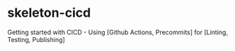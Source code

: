 # skeleton-cicd
Getting started with CICD - Using [Github Actions, Precommits] for [Linting, Testing, Publishing]

